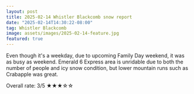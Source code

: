 ```yaml
---
layout: post
title: 2025-02-14 Whistler Blackcomb snow report
date: "2025-02-14T14:30:22-08:00"
tag: Whistler Blackcomb
image: assets/images/2025-02-14-feature.jpg
featured: true
---
```


Even though it's a weekday, due to upcoming Family Day weekend, it was as busy as weekend. Emerald 6 Express area is unridable due to both the number of people and icy snow condition, but lower mountain runs such as Crabapple was great.

Overall rate: 3/5 ★★★☆☆
